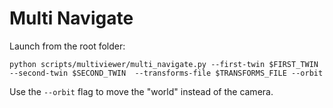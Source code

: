 # Multi Navigate


Launch from the root folder:


```
python scripts/multiviewer/multi_navigate.py --first-twin $FIRST_TWIN  --second-twin $SECOND_TWIN  --transforms-file $TRANSFORMS_FILE --orbit
```

Use the `--orbit` flag to move the "world" instead of the camera.